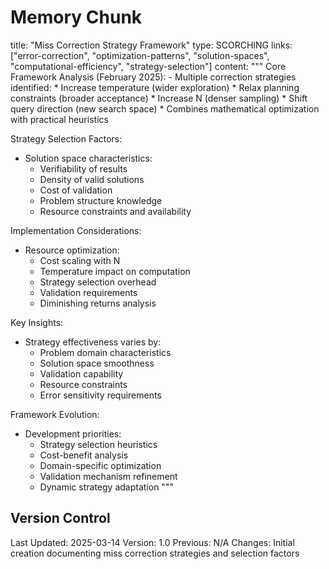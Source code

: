 # Memory Chunk

<chunk>
title: "Miss Correction Strategy Framework"
type: SCORCHING
links: ["error-correction", "optimization-patterns", "solution-spaces", "computational-efficiency", "strategy-selection"]
content: """
Core Framework Analysis (February 2025):
- Multiple correction strategies identified:
  * Increase temperature (wider exploration)
  * Relax planning constraints (broader acceptance)
  * Increase N (denser sampling)
  * Shift query direction (new search space)
  * Combines mathematical optimization with practical heuristics

Strategy Selection Factors:
- Solution space characteristics:
  * Verifiability of results
  * Density of valid solutions
  * Cost of validation
  * Problem structure knowledge
  * Resource constraints and availability

Implementation Considerations:
- Resource optimization:
  * Cost scaling with N
  * Temperature impact on computation
  * Strategy selection overhead
  * Validation requirements
  * Diminishing returns analysis

Key Insights:
- Strategy effectiveness varies by:
  * Problem domain characteristics
  * Solution space smoothness
  * Validation capability
  * Resource constraints
  * Error sensitivity requirements

Framework Evolution:
- Development priorities:
  * Strategy selection heuristics
  * Cost-benefit analysis
  * Domain-specific optimization
  * Validation mechanism refinement
  * Dynamic strategy adaptation
"""
</chunk>

## Version Control
Last Updated: 2025-03-14
Version: 1.0
Previous: N/A
Changes: Initial creation documenting miss correction strategies and selection factors